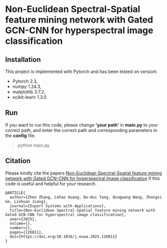# Non-Euclidean Spectral-Spatial feature mining network with Gated GCN-CNN for hyperspectral image classification

## Installation

This project is implemented with Pytorch and has been tested on version\
- Pytorch 2.3,
- numpy 1.24.3,
- matplotlib 3.7.2,
- scikit-learn 1.3.0

## Run
If you want to run this code, please change **'your path'** in **main.py** to your correct path, and enter the correct path and corresponding parameters in the **config** file.

> python main.py 


## Citation
Please kindly cite the papers [Non-Euclidean Spectral-Spatial feature mining network with Gated GCN-CNN for hyperspectral image classification](https://www.sciencedirect.com/science/article/abs/pii/S0957417425004336) if this code is useful and helpful for your research.
```
@ARTICLE{
  author={Zhen Zhang, Lehao Huang, Bo-Hui Tang, Qingwang Wang, Zhongxi Ge, Linhuan Jiang},
  journal={Expert Systems with Applications}, 
  title={Non-Euclidean Spectral-Spatial feature mining network with Gated GCN-CNN for hyperspectral image classification}, 
  year={2025},
  volume={},
  number={},
  pages={126811},
  doi={https://doi.org/10.1016/j.eswa.2025.126811}
}
```

